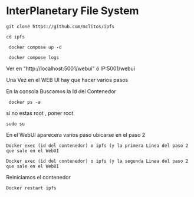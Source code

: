 # InterPlanetary File System

```
git clone https://github.com/mclitos/ipfs
```

```
cd ipfs
```

```
 docker compose up -d
```

```
 docker compose logs
```

Ver en "http://localhost:5001/webui" ó IP:5001/webui

Una Vez en el WEB UI hay que hacer varios pasos 

En la consola 
Buscamos la Id del Contenedor
```
 docker ps -a
```
si no estas root , poner root
```
sudo su
```
 En el WebUI aparecera varios paso ubicarse en el paso 2 
```
Docker exec (id del contenedor) o ipfs (y la primera Linea del paso 2 que sale en el WebUI
```

```
Docker exec (id del contenedor) o ipfs (y la segunda Linea del paso 2 que sale en el WebUI
```
Reiniciamos el contenedor 
```
Docker restart ipfs
```


